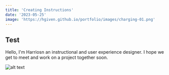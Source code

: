 ```yaml
---
title: 'Creating Instructions'
date: '2023-05-25'
image: 'https://hgiven.github.io/portfolio/images/charging-01.png' 
---
```


## Test

Hello, I'm Harriosn an instructional and user experience designer. I hope we get to meet and work on a project together soon.

![alt text](https://hgiven.github.io/portfolio/images/charging-01.png)